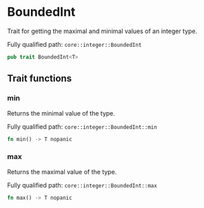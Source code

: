 # BoundedInt

Trait for getting the maximal and minimal values of an integer type.

Fully qualified path: `core::integer::BoundedInt`

```rust
pub trait BoundedInt<T>
```

## Trait functions

### min

Returns the minimal value of the type.

Fully qualified path: `core::integer::BoundedInt::min`

```rust
fn min() -> T nopanic
```


### max

Returns the maximal value of the type.

Fully qualified path: `core::integer::BoundedInt::max`

```rust
fn max() -> T nopanic
```


